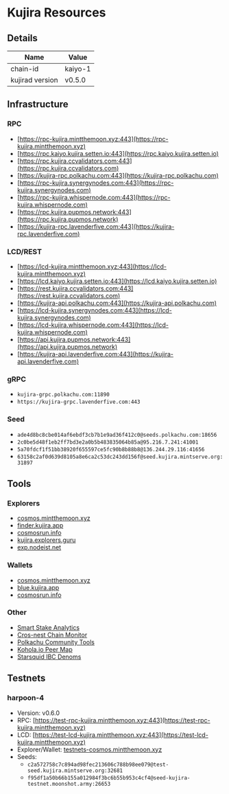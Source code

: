 # Kujira Resources

## Details
| Name | Value |
| --- | --- |
| chain-id | kaiyo-1 |
| kujirad version | v0.5.0 |


## Infrastructure
### RPC
- [https://rpc-kujira.mintthemoon.xyz:443](https://rpc-kujira.mintthemoon.xyz)
- [https://rpc.kaiyo.kujira.setten.io:443](https://rpc.kaiyo.kujira.setten.io)
- [https://rpc.kujira.ccvalidators.com:443](https://rpc.kujira.ccvalidators.com)
- [https://kujira-rpc.polkachu.com:443](https://kujira-rpc.polkachu.com)
- [https://rpc-kujira.synergynodes.com:443](https://rpc-kujira.synergynodes.com)
- [https://rpc-kujira.whispernode.com:443](https://rpc-kujira.whispernode.com)
- [https://rpc.kujira.pupmos.network:443](https://rpc.kujira.pupmos.network)
- [https://kujira-rpc.lavenderfive.com:443](https://kujira-rpc.lavenderfive.com)

### LCD/REST
- [https://lcd-kujira.mintthemoon.xyz:443](https://lcd-kujira.mintthemoon.xyz)
- [https://lcd.kaiyo.kujira.setten.io:443](https://lcd.kaiyo.kujira.setten.io)
- [https://rest.kujira.ccvalidators.com:443](https://rest.kujira.ccvalidators.com)
- [https://kujira-api.polkachu.com:443](https://kujira-api.polkachu.com)
- [https://lcd-kujira.synergynodes.com:443](https://lcd-kujira.synergynodes.com)
- [https://lcd-kujira.whispernode.com:443](https://lcd-kujira.whispernode.com)
- [https://api.kujira.pupmos.network:443](https://api.kujira.pupmos.network)
- [https://kujira-api.lavenderfive.com:443](https://kujira-api.lavenderfive.com)

### gRPC
- `kujira-grpc.polkachu.com:11890`
- `https://kujira-grpc.lavenderfive.com:443`

### Seed
- `ade4d8bc8cbe014af6ebdf3cb7b1e9ad36f412c0@seeds.polkachu.com:18656`
- `2c0be5d48f1eb2ff7bd3e2a0b5b483835064b85a@95.216.7.241:41001`
- `5a70fdcf1f51bb38920f655597ce5fc90b8b88b8@136.244.29.116:41656`
- `63158c2af0d639d8105a8e6ca2c53dc243dd156f@seed.kujira.mintserve.org:31897`

## Tools
### Explorers
- [cosmos.mintthemoon.xyz](https://cosmos.mintthemoon.xyz/kujira)
- [finder.kujira.app](https://finder.kujira.app)
- [cosmosrun.info](https://cosmosrun.info/kujira)
- [kujira.explorers.guru](https://kujira.explorers.guru)
- [exp.nodeist.net](https://exp.nodeist.net/Kujira-mainnet)

### Wallets
- [cosmos.mintthemoon.xyz](https://cosmos.mintthemoon.xyz/kujira)
- [blue.kujira.app](https://blue.kujira.app/wallet)
- [cosmosrun.info](https://cosmosrun.info/kujira)


### Other
- [Smart Stake Analytics](https://kujira.smartstake.io)
- [Cros-nest Chain Monitor](https://chain-monitor.cros-nest.com/d/Cros-nest/block-chains?orgId=1&var-chain_id=kaiyo-1)
- [Polkachu Community Tools](https://polkachu.com/networks/kujira)
- [Kohola.io Peer Map](https://map.kohola.io)
- [Starsquid IBC Denoms](https://starsquid.io/ibc-denoms/kujira/kaiyo-1)

## Testnets
### harpoon-4
- Version: v0.6.0
- RPC: [https://test-rpc-kujira.mintthemoon.xyz:443](https://test-rpc-kujira.mintthemoon.xyz)
- LCD: [https://test-lcd-kujira.mintthemoon.xyz:443](https://test-lcd-kujira.mintthemoon.xyz)
- Explorer/Wallet: [testnets-cosmos.mintthemoon.xyz](https://testnets-cosmos.mintthemoon.xyz/kujira)
- Seeds:
    - `c2a572758c7c894ad98fec213606c788b98ee079@test-seed.kujira.mintserve.org:32681`
    - `f95df1a50b66b155a012984f3bc6b55b953c4cf4@seed-kujira-testnet.moonshot.army:26653`